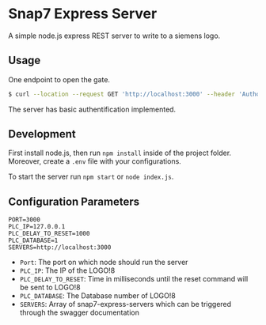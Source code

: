 # Snap7 Express Server

A simple node.js express REST server to write to a siemens logo.

## Usage

One endpoint to open the gate.

```bash
$ curl --location --request GET 'http://localhost:3000' --header 'Authorization: Basic YWRtaW46c3VwZXJib2Nr'
```

The server has basic authentification implemented.

## Development

First install node.js, then run `npm install` inside of the project folder.
Moreover, create a `.env` file with your configurations. 

To start the server run `npm start` or `node index.js`.

## Configuration Parameters

```
PORT=3000
PLC_IP=127.0.0.1
PLC_DELAY_TO_RESET=1000
PLC_DATABASE=1
SERVERS=http://localhost:3000
```
- ```Port```: The port on which node should run the server
- ```PLC_IP```: The IP of the LOGO!8 
- ```PLC_DELAY_TO_RESET```: Time in milliseconds until the reset command will be sent to LOGO!8
- ```PLC_DATABASE```: The Database number of LOGO!8
- ```SERVERS```: Array of snap7-express-servers which can be triggered through the swagger documentation
